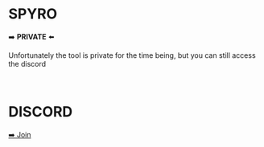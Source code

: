 # SPYRO

➡️ **PRIVATE** ⬅️

Unfortunately the tool is private for the time being, but you can still access the discord

<br>
<h1>DISCORD</h1>
<a href="https://discord.gg/T8FzpvJABf">➡️ Join </a>

